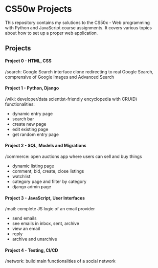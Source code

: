 # CS50w Projects

This repository contains my solutions to the CS50x - Web programming with Python and JavaScript course assignments. It covers various topics about how to set up a proper web application.


## Projects

#### Project 0 - HTML, CSS

/search: Google Search interface clone redirecting to real Google Search, comprensive of Google Images and Advanced Search

#### Project 1 - Python, Django
/wiki: developer/data scientist-friendly encyclopedia with CRU(D) functionalities:
* dynamic entry page
* search bar
* create new page
* edit existing page
* get random entry page

#### Project 2 - SQL, Models and Migrations
/commerce: open auctions app where users can sell and buy things
* dynamic listing page
* comment, bid, create, close listings
* watchlist
* category page and filter by category
* django admin page

#### Project 3 - JavaScript, User Interfaces
/mail: complete JS logic of an email provider
* send emails
* see emails in inbox, sent, archive
* view an email
* reply
* archive and unarchive

#### Project 4 - Testing, CI/CD
/network: build main functionalities of a social network